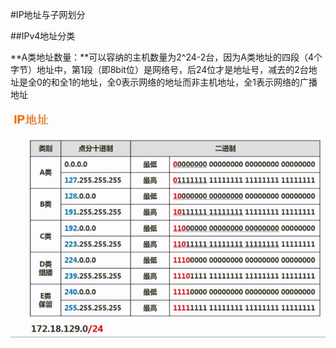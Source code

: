 #IP地址与子网划分

##IPv4地址分类

**A类地址数量：**可以容纳的主机数量为2^24-2台，因为A类地址的四段（4个字节）地址中，第1段（即8bit位）是网络号，后24位才是地址号，减去的2台地址是全0的和全1的地址，全0表示网络的地址而非主机地址，全1表示网络的广播地址

![](/imgs/1.5.5-1IPv4地址的分类.png)